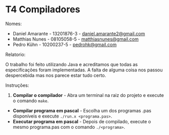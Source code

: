# T4 Compiladores

Nomes:

* Daniel Amarante - 13201876-3 - daniel.amarante2@gmail.com
* Matthias Nunes - 08105058-5 - matthiasnunes@gmail.com
* Pedro Kühn - 10200237-5 - pedrohk@gmail.com

Relatorio:

O trabalho foi feito utilizando Java e acreditamos que todas as especifícações foram implementadas.  A falta de alguma coisa nos passou despercebida mas nos parece estar tudo certo.

Instruções:

1. **Compilar o compilador** - Abra um terminal na raiz do projeto e execute o comando `make`.
* **Compilar programa em pascal** - Escolha um dos programas .pas disponíveis e execute `./run.x <programa.pas>`.
* **Executar programa em pascal** - Depois de compilado, execute o mesmo programa.pas com o comando `./<programa>`.
